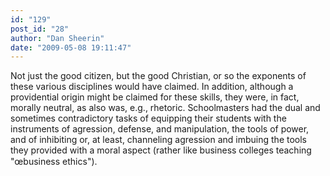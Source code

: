 ```yaml
---
id: "129"
post_id: "28"
author: "Dan Sheerin"
date: "2009-05-08 19:11:47"
---
```

Not just the good citizen, but the good Christian, or so the exponents of these various disciplines would have claimed. In addition, although a providential origin might be claimed for these skills, they were, in fact, morally neutral, as also was, e.g., rhetoric. Schoolmasters had the dual and sometimes contradictory tasks of equipping their students with the instruments of agression, defense, and manipulation, the tools of power, and of inhibiting or, at least, channeling agression and imbuing the tools they provided with a moral aspect (rather like business colleges teaching "œbusiness ethics").
